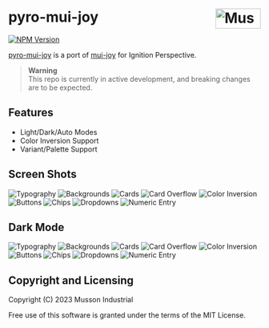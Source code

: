 # pyro-mui-joy [<img src="https://cdn.mussonindustrial.com/files/public/images/emblem.svg" alt="Musson Industrial Logo" width="90" height="40" align="right">][pyro]

[![NPM Version][npm-img]][npm-url]

[pyro-mui-joy] is a port of [mui-joy] for Ignition Perspective.

> **Warning**<br>
> This repo is currently in active development, and breaking changes are to be expected.

## Features

-   Light/Dark/Auto Modes
-   Color Inversion Support
-   Variant/Palette Support

## Screen Shots

![Typography](./screenshots/output/components/joy-light/typography.png?raw=true)
![Backgrounds](./screenshots/output/components/joy-light/background.png?raw=true)
![Cards](./screenshots/output/components/joy-light/card.png?raw=true)
![Card Overflow](./screenshots/output/components/joy-light/card-overflow.png?raw=true)
![Color Inversion](./screenshots/output/components/joy-light/color-inversion.png?raw=true)
![Buttons](./screenshots/output/components/joy-light/button.png?raw=true)
![Chips](./screenshots/output/components/joy-light/chip.png?raw=true)
![Dropdowns](./screenshots/output/components/joy-light/dropdown.png?raw=true)
![Numeric Entry](./screenshots/output/components/joy-light/numeric-entry.png?raw=true)

## Dark Mode

![Typography](./screenshots/output/components/joy-dark/typography.png?raw=true)
![Backgrounds](./screenshots/output/components/joy-dark/background.png?raw=true)
![Cards](./screenshots/output/components/joy-dark/card.png?raw=true)
![Card Overflow](./screenshots/output/components/joy-dark/card-overflow.png?raw=true)
![Color Inversion](./screenshots/output/components/joy-dark/color-inversion.png?raw=true)
![Buttons](./screenshots/output/components/joy-dark/button.png?raw=true)
![Chips](./screenshots/output/components/joy-dark/chip.png?raw=true)
![Dropdowns](./screenshots/output/components/joy-dark/dropdown.png?raw=true)
![Numeric Entry](./screenshots/output/components/joy-dark/numeric-entry.png?raw=true)

## Copyright and Licensing

Copyright (C) 2023 Musson Industrial

Free use of this software is granted under the terms of the MIT License.

[npm-img]: https://img.shields.io/npm/v/@mussonindustrial/pyro-mui-joy.svg
[npm-url]: https://www.npmjs.com/package/@mussonindustrial/pyro-mui-joy
[pyro]: https://github.com/mussonindustrial/pyro
[mui-joy]: https://github.com/mui/material-ui/tree/master/packages/mui-joy
[pyro-mui-joy]: https://github.com/mussonindustrial/pyro/tree/main/packages/pyro-mui-joy
